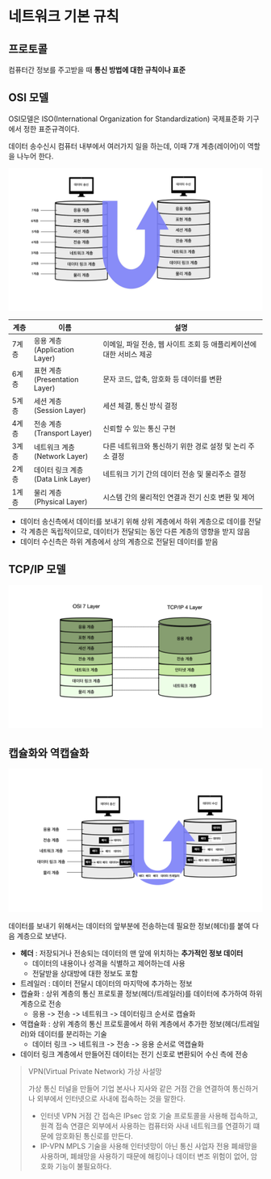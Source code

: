 # 네트워크 기본 규칙

## 프로토콜

컴퓨터간 정보를 주고받을 때 **통신 방법에 대한 규칙이나 표준**

## OSI 모델

OSI모델은 ISO(International Organization for Standardization) 국제표준화 기구에서 정한 표준규격이다.

데이터 송수신시 컴퓨터 내부에서 여러가지 일을 하는데, 이때 7개 계층(레이어)이 역할을 나누어 한다.

![](./assets/osi7.png)

| 계층  | 이름                                    | 설명                                                         |
| ----- | --------------------------------------- | ------------------------------------------------------------ |
| 7계층 | 응용 계층<br />(Application Layer)      | 이메일, 파일 전송, 웹 사이트 조회 등 애플리케이션에 대한 서비스 제공 |
| 6계층 | 표현 계층<br />(Presentation Layer)     | 문자 코드, 압축, 암호화 등 데이터를 변환                     |
| 5계층 | 세션 계층<br />(Session Layer)          | 세션 체결, 통신 방식 결정                                    |
| 4계층 | 전송 계층<br />(Transport Layer)        | 신뢰할 수 있는 통신 구현                                     |
| 3계층 | 네트워크 계층<br />(Network Layer)      | 다른 네트워크와 통신하기 위한 경로 설정 및 논리 주소 결정    |
| 2계층 | 데이터 링크 계층<br />(Data Link Layer) | 네트워크 기기 간의 데이터 전송 및 물리주소 결정              |
| 1계층 | 물리 계층<br />(Physical Layer)         | 시스템 간의 물리적인 연결과 전기 신호 변환 및 제어           |

- 데이터 송신측에서 데이터를 보내기 위해 상위 계층에서 하위 계층으로 데이를 전달
- 각 계층은 독립적이므로, 데이터가 전달되는 동안 다른 계층의 영향을 받지 않음
- 데이터 수신측은 하위 계층에서 상의 계층으로 전달된 데이터를 받음

## TCP/IP 모델

![](./assets/tcpip.png)

## 캡슐화와 역캡슐화

![](./assets/cap.png)

데이터를 보내기 위해서는 데이터의 앞부분에 전송하는데 필요한 정보(헤더)를 붙여 다음 계층으로 보낸다.

- **헤더** : 저장되거나 전송되는 데이터의 맨 앞에 위치하는 **추가적인 정보 데이터**
    - 데이터의 내용이나 성격을 식별하고 제어하는데 사용
    - 전달받을 상대방에 대한 정보도 포함
- 트레일러 : 데이터 전달시 데이터의 마지막에 추가하는 정보
- 캡슐화 : 상위 계층의 통신 프로토콜 정보(헤더/트레일러)를 데이터에 추가하여 하위 계층으로 전송
    - 응용 -> 전송 -> 네트워크 -> 데이터링크 순서로 캡슐화
- 역캡슐화 :  상위 계층의 통신 프로토콜에서 하위 계층에서 추가한 정보(헤더/트레일러)와 데이터를 분리하는 기술
    - 데이터 링크 -> 네트워크 -> 전송 -> 응용 순서로 역캡슐화
- 데이터 링크 계층에서 만들어진 데이터는 전기 신호로 변환되어 수신 측에 전송



> VPN(Virtual Private Network) 가상 사설망
>
> 가상 통신 터널을 만들어 기업 본사나 지사와 같은 거점 간을 연결하여 통신하거나 외부에서 인터넷으로 사내에 접속하는 것을 말한다.
>
> - 인터넷 VPN
>     거점 간 접속은 IPsec 암호 기술 프로토콜을 사용해 접속하고, 원격 접속 연결은 외부에서 사용하는 컴퓨터와 사내 네트워크를 연결하기 떄문에 암호화된 통신로를 만든다.
> - IP-VPN
>     MPLS 기술을 사용해 인터넷망이 아닌 통신 사업자 전용 폐쇄망을 사용하며, 폐쇄망을 사용하기 때문에 해킹이나 데이터 변조 위험이 없어, 암호화 기능이 불필요하다.



